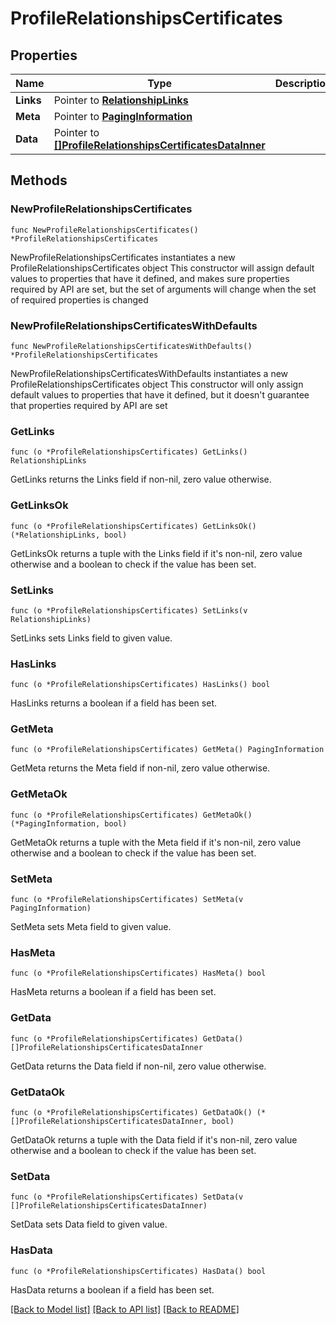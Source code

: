 # ProfileRelationshipsCertificates

## Properties

Name | Type | Description | Notes
------------ | ------------- | ------------- | -------------
**Links** | Pointer to [**RelationshipLinks**](RelationshipLinks.md) |  | [optional] 
**Meta** | Pointer to [**PagingInformation**](PagingInformation.md) |  | [optional] 
**Data** | Pointer to [**[]ProfileRelationshipsCertificatesDataInner**](ProfileRelationshipsCertificatesDataInner.md) |  | [optional] 

## Methods

### NewProfileRelationshipsCertificates

`func NewProfileRelationshipsCertificates() *ProfileRelationshipsCertificates`

NewProfileRelationshipsCertificates instantiates a new ProfileRelationshipsCertificates object
This constructor will assign default values to properties that have it defined,
and makes sure properties required by API are set, but the set of arguments
will change when the set of required properties is changed

### NewProfileRelationshipsCertificatesWithDefaults

`func NewProfileRelationshipsCertificatesWithDefaults() *ProfileRelationshipsCertificates`

NewProfileRelationshipsCertificatesWithDefaults instantiates a new ProfileRelationshipsCertificates object
This constructor will only assign default values to properties that have it defined,
but it doesn't guarantee that properties required by API are set

### GetLinks

`func (o *ProfileRelationshipsCertificates) GetLinks() RelationshipLinks`

GetLinks returns the Links field if non-nil, zero value otherwise.

### GetLinksOk

`func (o *ProfileRelationshipsCertificates) GetLinksOk() (*RelationshipLinks, bool)`

GetLinksOk returns a tuple with the Links field if it's non-nil, zero value otherwise
and a boolean to check if the value has been set.

### SetLinks

`func (o *ProfileRelationshipsCertificates) SetLinks(v RelationshipLinks)`

SetLinks sets Links field to given value.

### HasLinks

`func (o *ProfileRelationshipsCertificates) HasLinks() bool`

HasLinks returns a boolean if a field has been set.

### GetMeta

`func (o *ProfileRelationshipsCertificates) GetMeta() PagingInformation`

GetMeta returns the Meta field if non-nil, zero value otherwise.

### GetMetaOk

`func (o *ProfileRelationshipsCertificates) GetMetaOk() (*PagingInformation, bool)`

GetMetaOk returns a tuple with the Meta field if it's non-nil, zero value otherwise
and a boolean to check if the value has been set.

### SetMeta

`func (o *ProfileRelationshipsCertificates) SetMeta(v PagingInformation)`

SetMeta sets Meta field to given value.

### HasMeta

`func (o *ProfileRelationshipsCertificates) HasMeta() bool`

HasMeta returns a boolean if a field has been set.

### GetData

`func (o *ProfileRelationshipsCertificates) GetData() []ProfileRelationshipsCertificatesDataInner`

GetData returns the Data field if non-nil, zero value otherwise.

### GetDataOk

`func (o *ProfileRelationshipsCertificates) GetDataOk() (*[]ProfileRelationshipsCertificatesDataInner, bool)`

GetDataOk returns a tuple with the Data field if it's non-nil, zero value otherwise
and a boolean to check if the value has been set.

### SetData

`func (o *ProfileRelationshipsCertificates) SetData(v []ProfileRelationshipsCertificatesDataInner)`

SetData sets Data field to given value.

### HasData

`func (o *ProfileRelationshipsCertificates) HasData() bool`

HasData returns a boolean if a field has been set.


[[Back to Model list]](../README.md#documentation-for-models) [[Back to API list]](../README.md#documentation-for-api-endpoints) [[Back to README]](../README.md)


